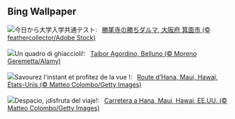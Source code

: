 ## Bing Wallpaper
![](https://www.bing.com/th?id=OHR.Daruma2024_JA-JP9897104150_UHD.jpg&w=1000)今日から大学入学共通テスト:&nbsp;&ensp;[勝尾寺の勝ちダルマ, 大阪府 箕面市 (© feathercollector/Adobe Stock)](https://www.bing.com/th?id=OHR.Daruma2024_JA-JP9897104150_UHD.jpg)
<br><br/>
![](https://www.bing.com/th?id=OHR.SanLucanoValley_IT-IT3035454153_UHD.jpg&w=1000)Un quadro di ghiaccioli!:&nbsp;&ensp;[Taibor Agordino, Belluno (© Moreno Geremetta/Alamy)](https://www.bing.com/th?id=OHR.SanLucanoValley_IT-IT3035454153_UHD.jpg)
<br><br/>
![](https://www.bing.com/th?id=OHR.HanaHighway_FR-FR2322911528_UHD.jpg&w=1000)Savourez l'instant et profitez de la vue !:&nbsp;&ensp;[Route d’Hana, Maui, Hawaï, États-Unis (© Matteo Colombo/Getty Images)](https://www.bing.com/th?id=OHR.HanaHighway_FR-FR2322911528_UHD.jpg)
<br><br/>
![](https://www.bing.com/th?id=OHR.HanaHighway_ES-ES1267688219_UHD.jpg&w=1000)Despacio, ¡disfruta del viaje!:&nbsp;&ensp;[Carretera a Hana, Maui, Hawai, EE.UU. (© Matteo Colombo/Getty Images)](https://www.bing.com/th?id=OHR.HanaHighway_ES-ES1267688219_UHD.jpg)
<br><br/>
